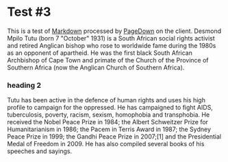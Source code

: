 # Test #3

This is a test of [Markdown](http://daringfireball.net/projects/markdown/) processed by [PageDown](https://code.google.com/p/pagedown/) on the client.  Desmond Mpilo Tutu (born 7 "October" 1931) is a South African social rights activist and retired Anglican bishop who rose to worldwide fame during the  1980s as an opponent of apartheid. He was the first black South African Archbishop of Cape Town and primate of the Church of the Province of Southern Africa (now the Anglican Church of Southern Africa).

### heading 2

Tutu has been active in the defence of human rights and uses his high profile to campaign for the oppressed. He has campaigned to fight AIDS, tuberculosis, poverty, racism, sexism, homophobia and transphobia. He received the Nobel Peace Prize in 1984; the Albert Schweitzer Prize for Humanitarianism in 1986; the Pacem in Terris Award in 1987; the Sydney Peace Prize in 1999; the Gandhi Peace Prize in 2007;[1] and the Presidential Medal of Freedom in 2009. He has also compiled several books of his speeches and sayings.